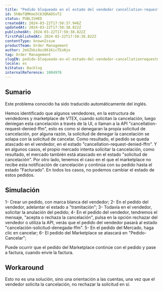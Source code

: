 ```yaml
---
title: "Pedido bloqueado en el estado del vendedor cancellation-request-denied-ffm"
id: 5hBeTQMKmo5C63QRAOSvT2
status: PUBLISHED
createdAt: 2024-03-22T17:50:37.946Z
updatedAt: 2024-03-22T17:50:38.822Z
publishedAt: 2024-03-22T17:50:38.822Z
firstPublishedAt: 2024-03-22T17:50:38.822Z
contentType: knownIssue
productTeam: Order Management
author: 2mXZkbi0oi061KicTExNjo
tag: Order Management
slugEN: pedido-bloqueado-en-el-estado-del-vendedor-cancellationrequestdeniedffm
locale: es
kiStatus: Backlog
internalReference: 1004978
---
```


## Sumario

<div class="alert alert-info">
  <p>Este problema conocido ha sido traducido automáticamente del inglés.</p>
</div>


Hemos identificado que algunos vendedores, en la estructura de vendedores y marketplace de VTEX, cuando solicitan la cancelación, luego deniegan esta cancelación a través de la UI, o llaman a la API "cancellation-request-denied-ffm", esto es como si denegaran la propia solicitud de cancelación, por alguna razón, la solicitud de denegar la cancelación se solapa con la solicitud de cancelar.
Como resultado, el pedido se queda atascado en el vendedor, en el estado "cancellation-request-denied-ffm".
Y en algunos casos, el propio mercado intenta solicitar la cancelación, como resultado, el mercado también está atascado en el estado "solicitud de cancelación".
Por otro lado, tenemos el caso en el que el marketplace no recibe esta notificación de cancelación y continúa con su pedido hasta el estado "Facturado".
En todos los casos, no podemos cambiar el estado de estos pedidos.


##

## Simulación


1- Crear un pedido, con marca blanca del vendedor;
2- En el pedido del vendedor, adelantar el estado a "tramitación";
3- Todavía en el vendedor, solicitar la anulación del pedido;
4- En el pedido del vendedor, tendremos el mensaje, "acepta o rechaza la cancelación", pulsa en la opción rechazar del vendedor o utiliza la API, verás que el pedido del vendedor pasará al estado "cancelación-solicitud-denegada-ffm".
5- En el pedido del Mercado, haga clic en cancelar;
6- El pedido del Marketplace se atascará en "Pedido-Cancelar";

Puede ocurrir que el pedido del Marketplace continúe con el pedido y pase a factura, cuando envíe la factura.



## Workaround


Esto no es una solución, sino una orientación a las cuentas, una vez que el vendedor solicita la cancelación, no rechazar la solicitud en sí.






